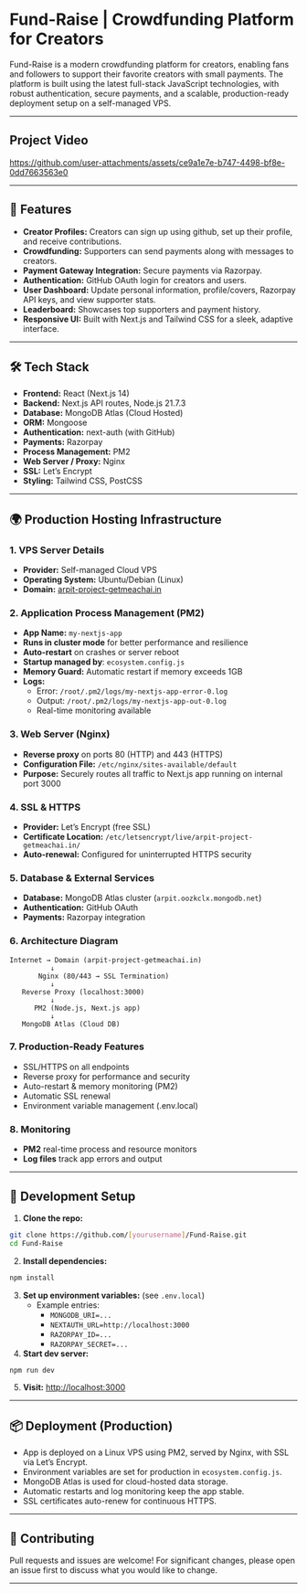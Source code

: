 # Fund-Raise | Crowdfunding Platform for Creators

Fund-Raise is a modern crowdfunding platform for creators, enabling fans and followers to support their favorite creators with small payments. The platform is built using the latest full-stack JavaScript technologies, with robust authentication, secure payments, and a scalable, production-ready deployment setup on a self-managed VPS.

---

## Project Video

https://github.com/user-attachments/assets/ce9a1e7e-b747-4498-bf8e-0dd7663563e0

---

## 🚩 Features

- **Creator Profiles:** Creators can sign up using github, set up their profile, and receive contributions.
- **Crowdfunding:** Supporters can send payments along with messages to creators.
- **Payment Gateway Integration:** Secure payments via Razorpay.
- **Authentication:** GitHub OAuth login for creators and users.
- **User Dashboard:** Update personal information, profile/covers, Razorpay API keys, and view supporter stats.
- **Leaderboard:** Showcases top supporters and payment history.
- **Responsive UI:** Built with Next.js and Tailwind CSS for a sleek, adaptive interface.

---

## 🛠️ Tech Stack

- **Frontend:** React (Next.js 14)
- **Backend:** Next.js API routes, Node.js 21.7.3
- **Database:** MongoDB Atlas (Cloud Hosted)
- **ORM:** Mongoose
- **Authentication:** next-auth (with GitHub)
- **Payments:** Razorpay
- **Process Management:** PM2
- **Web Server / Proxy:** Nginx
- **SSL:** Let’s Encrypt
- **Styling:** Tailwind CSS, PostCSS

---

## 🌍 Production Hosting Infrastructure

### 1. VPS Server Details
- **Provider:** Self-managed Cloud VPS
- **Operating System:** Ubuntu/Debian (Linux)
- **Domain:** [arpit-project-getmeachai.in](https://arpit-project-getmeachai.in)

### 2. Application Process Management (PM2)
- **App Name:** `my-nextjs-app`
- **Runs in cluster mode** for better performance and resilience
- **Auto-restart** on crashes or server reboot
- **Startup managed by**: `ecosystem.config.js`
- **Memory Guard:** Automatic restart if memory exceeds 1GB
- **Logs:**
  - Error: `/root/.pm2/logs/my-nextjs-app-error-0.log`
  - Output: `/root/.pm2/logs/my-nextjs-app-out-0.log`
  - Real-time monitoring available

### 3. Web Server (Nginx)
- **Reverse proxy** on ports 80 (HTTP) and 443 (HTTPS)
- **Configuration File:** `/etc/nginx/sites-available/default`
- **Purpose:** Securely routes all traffic to Next.js app running on internal port 3000

### 4. SSL & HTTPS
- **Provider:** Let’s Encrypt (free SSL)
- **Certificate Location:** `/etc/letsencrypt/live/arpit-project-getmeachai.in/`
- **Auto-renewal:** Configured for uninterrupted HTTPS security

### 5. Database & External Services
- **Database:** MongoDB Atlas cluster (`arpit.oozkclx.mongodb.net`)
- **Authentication:** GitHub OAuth
- **Payments:** Razorpay integration

### 6. Architecture Diagram

```
Internet → Domain (arpit-project-getmeachai.in)
          ↓
       Nginx (80/443 → SSL Termination)
          ↓
   Reverse Proxy (localhost:3000)
          ↓
      PM2 (Node.js, Next.js app)
          ↓
   MongoDB Atlas (Cloud DB)
```

### 7. Production-Ready Features
- SSL/HTTPS on all endpoints
- Reverse proxy for performance and security
- Auto-restart & memory monitoring (PM2)
- Automatic SSL renewal
- Environment variable management (.env.local)

### 8. Monitoring
- **PM2** real-time process and resource monitors
- **Log files** track app errors and output

---

## 🚀 Development Setup

1. **Clone the repo:**
```bash
git clone https://github.com/[yourusername]/Fund-Raise.git
cd Fund-Raise
```
2. **Install dependencies:**
```bash
npm install
```
3. **Set up environment variables:** (see `.env.local`)
   - Example entries:
     - `MONGODB_URI=...`
     - `NEXTAUTH_URL=http://localhost:3000`
     - `RAZORPAY_ID=...`
     - `RAZORPAY_SECRET=...`
4. **Start dev server:**
```bash
npm run dev
```
5. **Visit:** [http://localhost:3000](http://localhost:3000)

---

## 📦 Deployment (Production)

- App is deployed on a Linux VPS using PM2, served by Nginx, with SSL via Let’s Encrypt.
- Environment variables are set for production in `ecosystem.config.js`.
- MongoDB Atlas is used for cloud-hosted data storage.
- Automatic restarts and log monitoring keep the app stable.
- SSL certificates auto-renew for continuous HTTPS.

---

## 🙌 Contributing

Pull requests and issues are welcome! For significant changes, please open an issue first to discuss what you would like to change.

---
